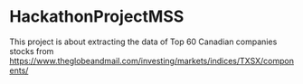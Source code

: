 # HackathonProjectMSS
This project is about extracting the data of Top 60 Canadian companies stocks from https://www.theglobeandmail.com/investing/markets/indices/TXSX/components/
